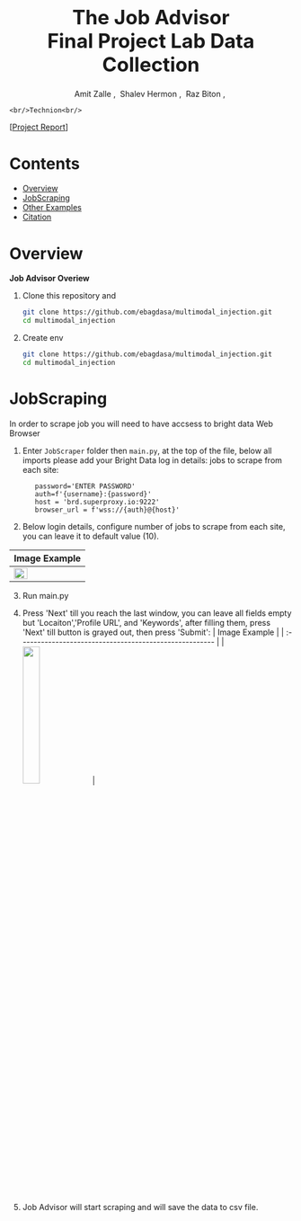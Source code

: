 <h1 align='center' style="text-align:center; font-weight:bold; font-size:2.5em"> The Job Advisor<br>Final Project Lab Data Collection </h1>

<p align='center' style="text-align:center;font-size:1em;">
    <a>Amit Zalle</a>&nbsp;,&nbsp;
    <a>Shalev Hermon</a>&nbsp;,&nbsp;
    <a>Raz Biton</a>&nbsp;,&nbsp;
    
    <br/>Technion<br/> 
    
</p>

[[Project Report](https://arxiv.org/abs/2307.10490)]



# Contents

- [Overview](#overview)
- [JobScraping](#JobScraping)
- [Other Examples](#other-examples)
- [Citation](#citation)

# Overview

**Job Advisor Overiew**

1. Clone this repository and 

   ```bash
   git clone https://github.com/ebagdasa/multimodal_injection.git
   cd multimodal_injection
   ```
2. Create env

   ```bash
   git clone https://github.com/ebagdasa/multimodal_injection.git
   cd multimodal_injection
   ```   



# JobScraping

In order to scrape job you will need to have accsess to bright data Web Browser

1. Enter `JobScraper` folder then `main.py`, at the top of the file, below all imports please add your Bright Data log in details:
jobs to scrape from each site:
    ```username='ENTER USERNAME'
       password='ENTER PASSWORD'
       auth=f'{username}:{password}'
       host = 'brd.superproxy.io:9222'
       browser_url = f'wss://{auth}@{host}'
   ```
2. Below login details, configure number of jobs to scrape from each site, you can leave it to default value (10).
   
    
|                    Image Example                        | 
| :------------------------------------------------------ | 
|         <img src="./images/login.JPG" width=45%>        |

3. Run main.py

4. Press 'Next' till you reach the last window, you can leave all fields empty but 'Locaiton','Profile URL', and 'Keywords', after filling them, press 'Next'
   till button is grayed out, then press 'Submit':
|                    Image Example                        | 
| :------------------------------------------------------ | 
|         <img src="./images/ui_1.JPG" width=25%>         |

5. Job Advisor will start scraping and will save the data to csv file.


